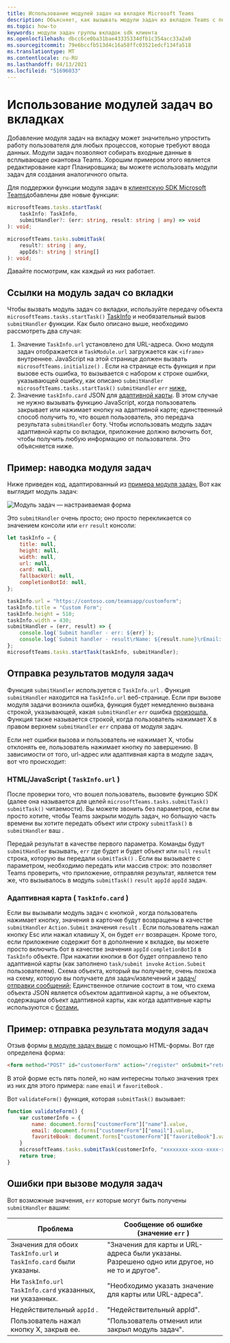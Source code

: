 ```yaml
---
title: Использование модулей задач на вкладке Microsoft Teams
description: Объясняет, как вызывать модули задач из вкладок Teams с помощью SDK клиента Microsoft Teams.
ms.topic: how-to
keywords: модули задач группы вкладок sdk клиента
ms.openlocfilehash: dbcc6ce0ba31bae43335334dfb1c354acc33a2a0
ms.sourcegitcommit: 79e6bccfb513d4c16a58ffc03521edcf134fa518
ms.translationtype: MT
ms.contentlocale: ru-RU
ms.lasthandoff: 04/13/2021
ms.locfileid: "51696033"
---
```

# <a name="using-task-modules-in-tabs"></a>Использование модулей задач во вкладках

Добавление модуля задач на вкладку может значительно упростить работу пользователя для любых процессов, которые требуют ввода данных. Модули задач позволяют собирать входные данные в всплывающее окантовка Teams. Хорошим примером этого является редактирование карт Планировщика; вы можете использовать модули задач для создания аналогичного опыта.

Для поддержки функции модуля задач в [клиентскую SDK Microsoft Teams](/javascript/api/overview/msteams-client)добавлены две новые функции:

```typescript
microsoftTeams.tasks.startTask(
    taskInfo: TaskInfo,
    submitHandler?: (err: string, result: string | any) => void
): void;

microsoftTeams.tasks.submitTask(
    result?: string | any,
    appIds?: string | string[]
): void;
```

Давайте посмотрим, как каждый из них работает.

## <a name="invoking-a-task-module-from-a-tab"></a>Ссылки на модуль задач со вкладки

Чтобы вызвать модуль задач со вкладки, используйте передачу объекта `microsoftTeams.tasks.startTask()` [TaskInfo](~/task-modules-and-cards/what-are-task-modules.md#the-taskinfo-object) и необязательный вызов `submitHandler` функции. Как было описано выше, необходимо рассмотреть два случая:

1. Значение `TaskInfo.url` установлено для URL-адреса. Окно модуля задач отображается и `TaskModule.url` загружается как `<iframe>` внутреннее. JavaScript на этой странице должен вызвать `microsoftTeams.initialize()` . Если на странице есть функция и при вызове есть ошибка, то вызывается с набором к строке ошибки, указывающей ошибку, как описано `submitHandler` `microsoftTeams.tasks.startTask()` `submitHandler` `err` [ниже.](#task-module-invocation-errors)
1. Значение `taskInfo.card` JSON для [адаптивной карты](~/task-modules-and-cards/what-are-task-modules.md#adaptive-card-or-adaptive-card-bot-card-attachment). В этом случае не нужно вызывать функцию JavaScript, когда пользователь закрывает или нажимает кнопку на адаптивной карте; единственный способ получить то, что вошел пользователь, это передача результата `submitHandler` боту. Чтобы использовать модуль задач адаптивной карты со вкладки, приложение должно включить бот, чтобы получить любую информацию от пользователя. Это объясняется ниже.

## <a name="example-invoking-a-task-module"></a>Пример: наводка модуля задач

Ниже приведен код, адаптированный из [примера модуля задач.](~/task-modules-and-cards/what-are-task-modules.md#code-sample) Вот как выглядит модуль задач:

![Модуль задач — настраиваемая форма](~/assets/images/task-module/task-module-custom-form.png)

Это `submitHandler` очень просто; оно просто перекликается со значением консоли или `err` `result` консоли:

```javascript
let taskInfo = {
    title: null,
    height: null,
    width: null,
    url: null,
    card: null,
    fallbackUrl: null,
    completionBotId: null,
};

taskInfo.url = "https://contoso.com/teamsapp/customform";
taskInfo.title = "Custom Form";
taskInfo.height = 510;
taskInfo.width = 430;
submitHandler = (err, result) => {
    console.log(`Submit handler - err: ${err}`);
    console.log(`Submit handler - result\rName: ${result.name}\rEmail: ${result.email}\rFavorite book: ${result.favoriteBook}`);
};
microsoftTeams.tasks.startTask(taskInfo, submitHandler);
```

## <a name="submitting-the-result-of-a-task-module"></a>Отправка результатов модуля задач

Функция `submitHandler` используется с `TaskInfo.url` . Функция `submitHandler` находится на `TaskInfo.url` веб-странице. Если при вызове модуля задачи возникла ошибка, функция будет немедленно вызвана строкой, указывающей, какая `submitHandler` `err` ошибка [произошла.](#task-module-invocation-errors) Функция также называется строкой, когда пользователь нажимает X в правом верхнем `submitHandler` `err` справа от модуля задач.

Если нет ошибки вызова и пользователь не нажимает X, чтобы отклонять ее, пользователь нажимает кнопку по завершению. В зависимости от того, url-адрес или адаптивная карта в модуле задач, вот что происходит:

### <a name="htmljavascript-taskinfourl"></a>HTML/JavaScript ( `TaskInfo.url` )

После проверки того, что вошел пользователь, вызовите функцию SDK (далее она называется для целей `microsoftTeams.tasks.submitTask()` `submitTask()` читаемости). Вы можете звонить без параметров, если вы просто хотите, чтобы Teams закрыли модуль задач, но большую часть времени вы хотите передать объект или строку `submitTask()` в `submitHandler` ваш .

Передай результат в качестве первого параметра. Команды будут `submitHandler` вызывать, `err` где будет и будет объект или `null` `result` строка, которую вы передали `submitTask()` . Если вы вызываете с параметром, необходимо передать или массив строк: это позволяет Teams проверить, что приложение, отправляя результат, является тем же, что вызывалось в модуль `submitTask()` `result`  `appId` `appId` задач.

### <a name="adaptive-card-taskinfocard"></a>Адаптивная карта ( `TaskInfo.card` )

Если вы вызывали модуль задач с кнопкой , когда пользователь нажимает кнопку, значения в карточке будут возвращены в качестве `submitHandler` `Action.Submit` значения `result` . Если пользователь нажал кнопку Esc или нажал клавишу X, он будет `err` возвращен. Кроме того, если приложение содержит бот в дополнение к вкладке, вы можете просто включить бот в качестве значения `appId` `completionBotId` в `TaskInfo` объекте. При нажатии кнопки в бот будет отправлено тело адаптивной карты (как заполнено `task/submit invoke` `Action.Submit` пользователем). Схема объекта, который вы получаете, очень похожа на схему, которую вы получаете для задач/извлечений и [задач/отправки сообщений;](~/task-modules-and-cards/task-modules/task-modules-bots.md#payload-of-taskfetch-and-tasksubmit-messages) Единственное отличие состоит в том, что схема объекта JSON является объектом  адаптивной карты, а не объектом, содержащим объект адаптивной карты, как когда адаптивные карты используются с [ботами.](~/task-modules-and-cards/task-modules/task-modules-bots.md#payload-of-taskfetch-and-tasksubmit-messages)

## <a name="example-submitting-the-result-of-a-task-module"></a>Пример: отправка результата модуля задач

Отзыв формы [в модуле задач выше](#example-invoking-a-task-module) с помощью HTML-формы. Вот где определена форма:

```html
<form method="POST" id="customerForm" action="/register" onSubmit="return validateForm()">
```

В этой форме есть пять полей, но нам интересны только значения трех из них для этого примера: `name` `email` и `favoriteBook` .

Вот `validateForm()` функция, которая `submitTask()` вызывает:

```javascript
function validateForm() {
    var customerInfo = {
        name: document.forms["customerForm"]["name"].value,
        email: document.forms["customerForm"]["email"].value,
        favoriteBook: document.forms["customerForm"]["favoriteBook"].value
    }
    microsoftTeams.tasks.submitTask(customerInfo, "xxxxxxxx-xxxx-xxxx-xxxx-xxxxxxxxxxxx");
    return true;
}
```

## <a name="task-module-invocation-errors"></a>Ошибки при вызове модуля задач

Вот возможные значения, `err` которые могут быть получены `submitHandler` вашим:

| Проблема | Сообщение об ошибке (значение `err` ) |
| ------- | ------------------------------ |
| Значения для обоих `TaskInfo.url` и `TaskInfo.card` были указаны. | "Значения для карты и URL-адреса были указаны. Разрешено одно или другое, но не то и другое". |
| Ни `TaskInfo.url` `TaskInfo.card` указанных, ни указанных. | "Необходимо указать значение для карты или URL-адреса". |
| Недействительный `appId` . | "Недействительный appId". |
| Пользователь нажал кнопку X, закрыв ее. | "Пользователь отменил или закрыл модуль задач". |
